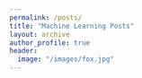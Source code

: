 ```yaml
---
permalink: /posts/
title: "Machine Learning Posts"
layout: archive
author_profile: true
header:
  image: "/images/fox.jpg"
---
```

